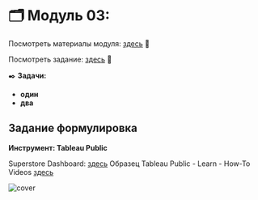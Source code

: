 # 🗂️ Модуль 03: 
Посмотреть материалы модуля: [здесь]( "здесь") 📑


Посмотреть задание: [здесь]( "здесь") 👀


✒️ **Задачи:** 
- **один**
- **два**



## Задание формулировка
**Инструмент: Tableau Public**


Superstore Dashboard: [здесь](https://public.tableau.com/app/profile/natalya.malakhova/viz/SuperstoreDashboard_16991675285430/SuperstoreDashboard?publish=yes "здесь")
Образец Tableau Public - Learn - How-To Videos [здесь](https://public.tableau.com/app/learn/how-to-videos "здесь")




![cover]()

